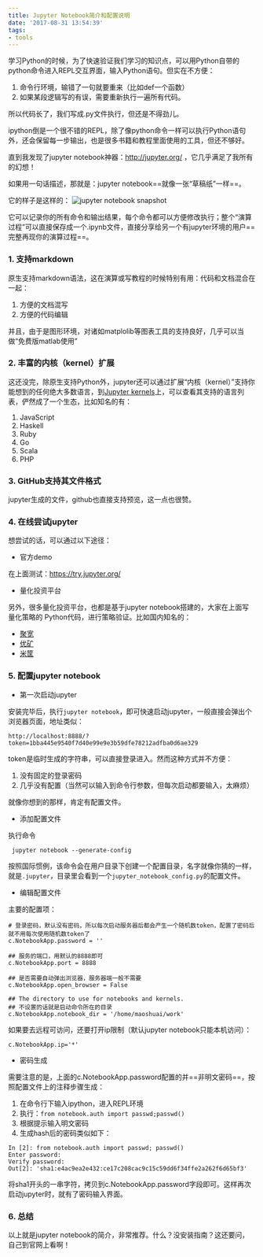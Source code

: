 ```yaml
---
title: Jupyter Notebook简介和配置说明
date: '2017-08-31 13:54:39'
tags:
- tools
---
```


学习Python的时候，为了快速验证我们学习的知识点，可以用Python自带的python命令进入REPL交互界面，输入Python语句。但实在不方便：

1. 命令行环境，输错了一句就要重来（比如def一个函数）
2. 如果某段逻辑写的有误，需要重新执行一遍所有代码。

所以代码长了，我们写成.py文件执行，但还是不得劲儿。

ipython倒是一个很不错的REPL，除了像python命令一样可以执行Python语句外，还会保留每一步输出，也是很多书籍和教程里面使用的工具，但还不够好。

直到我发现了jupyter notebook神器：http://jupyter.org/ ，它几乎满足了我所有的幻想！

如果用一句话描述，那就是：jupyter notebook==就像一张“草稿纸”一样==。

它的样子是这样的：
![jupyter notebook snapshot](https://cdn.imshuai.com/images/2017/08/jupyter-snapshot.png)

它可以记录你的所有命令和输出结果，每个命令都可以方便修改执行；整个“演算过程”可以直接保存成一个.ipynb文件，直接分享给另一个有jupyter环境的用户==完整再现你的演算过程==。

### 1. 支持markdown
原生支持markdown语法，这在演算或写教程的时候特别有用：代码和文档混合在一起：

1. 方便的文档混写
2. 方便的代码编辑

并且，由于是图形环境，对诸如matplolib等图表工具的支持良好，几乎可以当做“免费版matlab使用”

### 2. 丰富的内核（kernel）扩展
这还没完，除原生支持Python外，jupyter还可以通过扩展“内核（kernel）”支持你能想到的任何绝大多数语言，到[Jupyter kernels](https://github.com/jupyter/jupyter/wiki/Jupyter-kernels)上，可以查看其支持的语言列表，俨然成了一个生态，比如知名的有：

1. JavaScript
2. Haskell
3. Ruby
4. Go
5. Scala
6. PHP

### 3. GitHub支持其文件格式
jupyter生成的文件，github也直接支持预览，这一点也很赞。

### 4. 在线尝试jupyter

想尝试的话，可以通过以下途径：

* 官方demo

在上面测试：https://try.jupyter.org/

* 量化投资平台

另外，很多量化投资平台，也都是基于jupyter notebook搭建的，大家在上面写量化策略的
Python代码，进行策略验证。比如国内知名的：

* [聚宽](https://www.joinquant.com/)
* [优矿](https://uqer.io/)
* [米筐](https://www.ricequant.com/)

### 5. 配置jupyter notebook

* 第一次启动jupyter

安装完毕后，执行`jupyter notebook`，即可快速启动jupyter，一般直接会弹出个浏览器页面，地址类似：

`http://localhost:8888/?token=1bba445e9540f7d40e99e9e3b59dfe78212adfba0d6ae329`

token是临时生成的字符串，可以直接登录进入。然而这种方式并不方便：

1. 没有固定的登录密码
2. 几乎没有配置（当然可以输入到命令行参数，但每次启动都要输入，太麻烦）

就像你想到的那样，肯定有配置文件。
 
* 添加配置文件

执行命令
```
 jupyter notebook --generate-config
```
按照国际惯例，该命令会在用户目录下创建一个配置目录，名字就像你猜的一样，就是`.jupyter`，目录里会看到一个`jupyter_notebook_config.py`的配置文件。


* 编辑配置文件

主要的配置项：
```
# 登录密码，默认没有密码，所以每次启动服务器后都会产生一个随机数token，配置了密码后就不用每次使用随机数token了
c.NotebookApp.password = ''

## 服务的端口，用默认的8888即可
c.NotebookApp.port = 8888

## 是否需要自动弹出浏览器，服务器端一般不需要
c.NotebookApp.open_browser = False

## The directory to use for notebooks and kernels.
## 不设置的话就是启动命令所在的目录
c.NotebookApp.notebook_dir = '/home/maoshuai/work'
```

如果要去远程可访问，还要打开ip限制（默认jupyter notebook只能本机访问）：
```
c.NotebookApp.ip='*'
```

* 密码生成

需要注意的是，上面的c.NotebookApp.password配置的并==非明文密码==，按照配置文件上的注释步骤生成：

1. 在命令行下输入ipython，进入REPL环境
2. 执行：`from notebook.auth import passwd;passwd()`
3. 根据提示输入明文密码
4. 生成hash后的密码类似如下：
```
In [2]: from notebook.auth import passwd; passwd()
Enter password:
Verify password:
Out[2]: 'sha1:e4ac9ea2e432:ce17c208cac9c15c59dd6f34ffe2a262f6d65bf3'
```
将sha1开头的一串字符，拷贝到c.NotebookApp.password字段即可。这样再次启动jupyter时，就有了密码输入界面。


### 6. 总结
以上就是jupyter notebook的简介，非常推荐。什么？没安装指南？这还要问，自己到官网上看啊！
